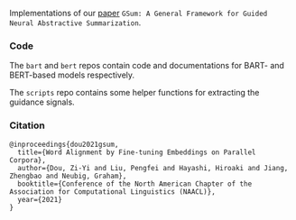 Implementations of our [paper](https://arxiv.org/abs/2010.08014) `GSum: A General Framework for Guided Neural Abstractive Summarization`. 


### Code

The `bart` and `bert` repos contain code and documentations for BART- and BERT-based models respectively.

The `scripts` repo contains some helper functions for extracting the guidance signals.

### Citation

```
@inproceedings{dou2021gsum,
  title={Word Alignment by Fine-tuning Embeddings on Parallel Corpora},
  author={Dou, Zi-Yi and Liu, Pengfei and Hayashi, Hiroaki and Jiang, Zhengbao and Neubig, Graham},
  booktitle={Conference of the North American Chapter of the Association for Computational Linguistics (NAACL)},
  year={2021}
}
```
